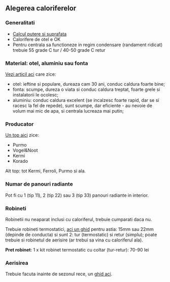 ## Alegerea caloriferelor

### Generalitati

- [Calcul putere si suprafata](https://blogdeinstalatii.ro/calculul-caloriferelor/)
- Calorifere de otel e OK
- Pentru centrala sa functioneze in regim condensare (randament ridicat) trebuie
  55 grade C tur / 40-50 grade C retur

### Material: otel, aluminiu sau fonta

[Vezi articil aci](https://blogdeinstalatii.ro/calorifer-din-otel-avantaje-si-dezavantaje/) care zice:

- otel: ieftine si populare, dureaza cam 30 ani, conduc caldura foarte bine;
- fonta: scumpe, dureza o viata si conduc caldura treptat, foarte grele si instalatorii le ocolesc;
- aluminiu: conduc caldura excelent (se incalzesc foarte rapid, dar se si racesc la fel de repede), sunt scumpe,
  dar eficiente - au nevoie de volum mai mic de apa, si centrala lucreaza mai putin;

### Producator

[Un top aici](https://blogdeinstalatii.ro/cel-mai-bun-calorifer/) zice:
- Purmo
- Vogel&Noot
- Kermi
- Korado

Alt top: tot Kermi, Ferroli, Purmo si ala.

### Numar de panouri radiante

Pot fi cu 1 (tip 11), 2 (tip 22) sau 3 (tip 33) panouri radiante in interior.

### Robineti

Robinetii nu neaparat inclusi cu caloriferul, trebuie cumparati daca nu.

Trebuie robineti termostatici, [aci un ghid](https://blogdeinstalatii.ro/robinet-termostatic/) pentru astia: 15mm sau 22mm (depinde de conducta) si sunt 2: tur (termostatic) si retur (simplu); poate trebuie si robinetul de aerisire (ar trebui sa vina cu caloriferul ala).

**Pret robinet**: 1 x kit robinet termostatic cu coltar (tur-retur): 70-90 lei

### Aerisirea

Trebuie facuta inainte de sezonul rece, un [ghid aci](https://www.ferroli.com/ro/news/-aerisirea-caloriferului-cum-se-aerisesc-corect-caloriferele).


